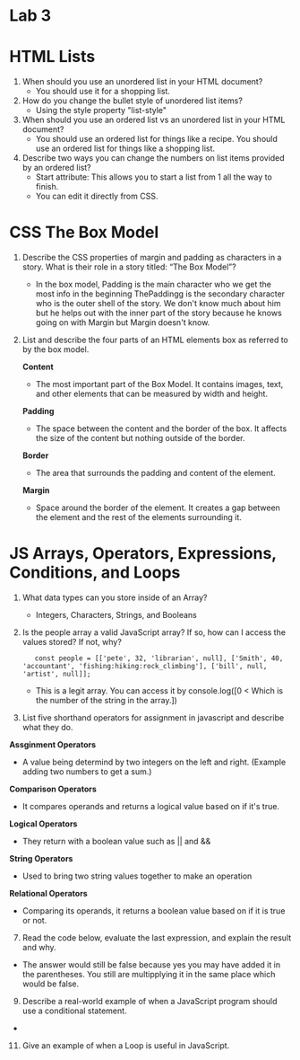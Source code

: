 # Lab 3

# HTML Lists 

1. When should you use an unordered list in your HTML document?
     - You should use it for a shopping list.
3. How do you change the bullet style of unordered list items?
     - Using the style property "list-style"
5. When should you use an ordered list vs an unordered list in your HTML document?
     - You should use an ordered list for things like a recipe. You should use an ordered list for things like a shopping list. 
7. Describe two ways you can change the numbers on list items provided by an ordered list?
     - Start attribute: This allows you to start a list from 1 all the way to finish.
     - You can edit it directly from CSS. 


# CSS The Box Model 

1. Describe the CSS properties of margin and padding as characters in a story. What is their role in a story titled: “The Box Model”?

   - In the box model, Padding is the main character who we get the most info in the beginning ThePaddingg is the secondary character who is the outer shell of the story. We don't know much about him but he helps out with the inner part of the story because he knows going on with Margin but Margin doesn't know. 

3. List and describe the four parts of an HTML elements box as referred to by the box model.

    **Content**
   - The most important part of the Box Model. It contains images, text, and other elements that can be measured by width and height.

   **Padding**

    - The space between the content and the border of the box. It affects the size of the content but nothing outside of the border. 
     
   **Border**
   - The area that surrounds the padding and content of the element. 
                                 
   **Margin**
   
   - Space around the border of the element. It creates a gap between the element and the rest of the elements surrounding it. 


# JS Arrays, Operators, Expressions, Conditions, and Loops

1. What data types can you store inside of an Array?

   - Integers, Characters, Strings, and Booleans
 
3. Is the people array a valid JavaScript array? If so, how can I access the values stored? If not, why?

          const people = [['pete', 32, 'librarian', null], ['Smith', 40, 'accountant', 'fishing:hiking:rock_climbing'], ['bill', null, 'artist', null]];
     - This is a legit array. You can access it by console.log([0 < Which is the number of the string in the array.])

   
5. List five shorthand operators for assignment in javascript and describe what they do.

**Assginment Operators** 

- A value being determind by two integers on the left and right. (Example adding two numbers to get a sum.)

     
**Comparison Operators**

- It compares operands and returns a logical value based on if it's true. 

**Logical Operators**

- They return with a boolean value such as || and &&  


**String Operators**

- Used to bring two string values together to make an operation

**Relational Operators**

- Comparing its operands, it returns a boolean value based on if it is true or not. 

7. Read the code below, evaluate the last expression, and explain the result and why.

- The answer would still be false because yes you may have added it in the parentheses. You still are multipplying it in the same place which would be false. 

9. Describe a real-world example of when a JavaScript program should use a conditional statement.

- 
        
11. Give an example of when a Loop is useful in JavaScript.
    
   
